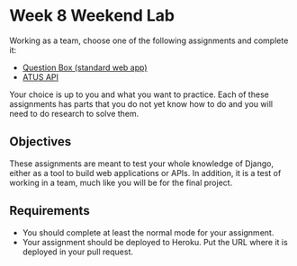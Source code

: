 # Week 8 Weekend Lab

Working as a team, choose one of the following assignments and complete
it:

* [Question Box (standard web app)](question_box.md)
* [ATUS API](atus_api.md)

Your choice is up to you and what you want to practice. Each of these
assignments has parts that you do not yet know how to do and you will need
to do research to solve them.

## Objectives

These assignments are meant to test your whole knowledge of Django, either
as a tool to build web applications or APIs. In addition, it is a test of
working in a team, much like you will be for the final project.

## Requirements

* You should complete at least the normal mode for your assignment.
* Your assignment should be deployed to Heroku. Put the URL where it is
deployed in your pull request.
